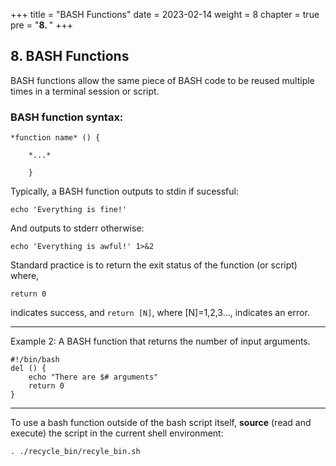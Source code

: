 +++
title = "BASH Functions"
date = 2023-02-14
weight = 8
chapter = true
pre = "<b>8. </b>"
+++
## 8. BASH Functions

BASH functions allow the same piece of BASH code to be reused multiple times in a terminal session or script.

### BASH function syntax:

	*function name* () {
	
		*...*
	
		}

Typically, a  BASH function outputs to stdin if sucessful:

    echo 'Everything is fine!'

And outputs to stderr otherwise:

    echo 'Everything is awful!' 1>&2 

Standard practice is to return the exit status of the function (or script) where,

	return 0

indicates success, and `return [N]`, where [N]=1,2,3..., indicates an error.
___

Example 2: A BASH function that returns the number of input arguments.

	#!/bin/bash
	del () {
		echo "There are $# arguments"
		return 0
	}

___

To use a bash function outside of the bash script itself, **source** (read and execute) the script in the current shell environment:

	. ./recycle_bin/recyle_bin.sh

